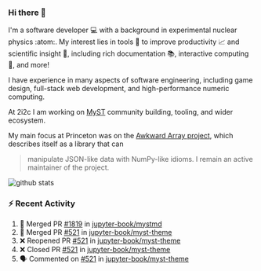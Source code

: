 ### Hi there 👋 

I'm a software developer 💻 with a background in experimental nuclear physics :atom:. My interest lies in tools :wrench: to improve productivity :chart_with_upwards_trend: and scientific insight :telescope:, including rich documentation 📚, interactive computing 🧮, and more! 

I have experience in many aspects of software engineering, including game design, full-stack web development, and high-performance numeric computing. 

At 2i2c I am working on [MyST](https://github.com/jupyter-book/mystmd) community building, tooling, and wider ecosystem. 

My main focus at Princeton was on the [Awkward Array project](awkward-array.org/), which describes itself as a library that can 
> manipulate JSON-like data with NumPy-like idioms. I remain an active maintainer of the project. 

![github stats](https://github-readme-stats.vercel.app/api?username=agoose77&show_icons=true&hide_rank=true&hide_title=true&bg_color=30,e76445,904e95&text_color=efe3ec&icon_color=efe3ec)
<!--
**agoose77/agoose77** is a ✨ _special_ ✨ repository because its `README.md` (this file) appears on your GitHub profile.

Here are some ideas to get you started:

- 🔭 I’m currently working on ...
- 🌱 I’m currently learning ...
- 👯 I’m looking to collaborate on ...
- 🤔 I’m looking for help with ...
- 💬 Ask me about ...
- 📫 How to reach me: ...
- 😄 Pronouns: ...
- ⚡ Fun fact: ...
-->

### :zap: Recent Activity

<!--START_SECTION:activity-->
1. 🎉 Merged PR [#1819](https://github.com/jupyter-book/mystmd/pull/1819) in [jupyter-book/mystmd](https://github.com/jupyter-book/mystmd)
2. 🎉 Merged PR [#521](https://github.com/jupyter-book/myst-theme/pull/521) in [jupyter-book/myst-theme](https://github.com/jupyter-book/myst-theme)
3. ❌ Reopened PR [#521](https://github.com/jupyter-book/myst-theme/pull/521) in [jupyter-book/myst-theme](https://github.com/jupyter-book/myst-theme)
4. ❌ Closed PR [#521](https://github.com/jupyter-book/myst-theme/pull/521) in [jupyter-book/myst-theme](https://github.com/jupyter-book/myst-theme)
5. 🗣 Commented on [#521](https://github.com/jupyter-book/myst-theme/pull/521#issuecomment-2616172138) in [jupyter-book/myst-theme](https://github.com/jupyter-book/myst-theme)
<!--END_SECTION:activity-->
